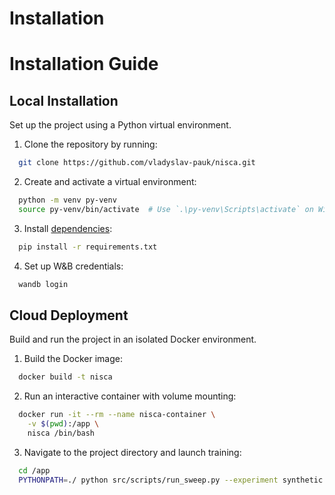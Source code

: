 # Installation

[//]: # (## Prerequisites)

[//]: # ()
[//]: # (- Python ≥ 3.8)

[//]: # (- PyTorch ≥ 1.11)

[//]: # (- CUDA &#40;optional but recommended&#41;)

[//]: # (- Weights & Biases)

[//]: # ()
[//]: # (## Setup)

[//]: # ()
[//]: # (```bash)

[//]: # (git clone https://github.com/vladyslav-pauk/isnmm.git)

[//]: # (cd isnmm)

[//]: # (pip install -r requirements.txt)

[//]: # (```)

[//]: # ()
[//]: # (### Docker &#40;recommended&#41;)

[//]: # ()
[//]: # (```bash)

[//]: # (docker build -t nisca .)

[//]: # (docker run --gpus all -it --rm -v $PWD:/app nisca)

[//]: # (```)


# Installation Guide

## Local Installation

Set up the project using a Python virtual environment.

1. Clone the repository by running:

```bash
  git clone https://github.com/vladyslav-pauk/nisca.git
```

2. Create and activate a virtual environment:
```bash
  python -m venv py-venv
  source py-venv/bin/activate  # Use `.\py-venv\Scripts\activate` on Windows
```

3. Install [dependencies](requirements.txt):
```bash
  pip install -r requirements.txt
```

4. Set up W&B credentials:
```bash
  wandb login
```

## Cloud Deployment

Build and run the project in an isolated Docker environment.

1. Build the Docker image:
```bash
  docker build -t nisca
```

2. Run an interactive container with volume mounting:
```bash
  docker run -it --rm --name nisca-container \
    -v $(pwd):/app \
    nisca /bin/bash
```

3. Navigate to the project directory and launch training:
```bash
  cd /app
  PYTHONPATH=./ python src/scripts/run_sweep.py --experiment synthetic --sweep test_run
```
